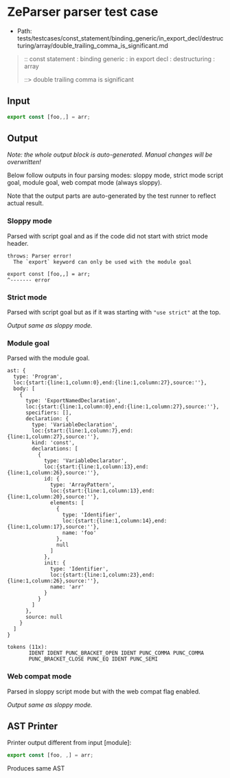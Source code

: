 # ZeParser parser test case

- Path: tests/testcases/const_statement/binding_generic/in_export_decl/destructuring/array/double_trailing_comma_is_significant.md

> :: const statement : binding generic : in export decl : destructuring : array
>
> ::> double trailing comma is significant

## Input

`````js
export const [foo,,] = arr;
`````

## Output

_Note: the whole output block is auto-generated. Manual changes will be overwritten!_

Below follow outputs in four parsing modes: sloppy mode, strict mode script goal, module goal, web compat mode (always sloppy).

Note that the output parts are auto-generated by the test runner to reflect actual result.

### Sloppy mode

Parsed with script goal and as if the code did not start with strict mode header.

`````
throws: Parser error!
  The `export` keyword can only be used with the module goal

export const [foo,,] = arr;
^------- error
`````

### Strict mode

Parsed with script goal but as if it was starting with `"use strict"` at the top.

_Output same as sloppy mode._

### Module goal

Parsed with the module goal.

`````
ast: {
  type: 'Program',
  loc:{start:{line:1,column:0},end:{line:1,column:27},source:''},
  body: [
    {
      type: 'ExportNamedDeclaration',
      loc:{start:{line:1,column:0},end:{line:1,column:27},source:''},
      specifiers: [],
      declaration: {
        type: 'VariableDeclaration',
        loc:{start:{line:1,column:7},end:{line:1,column:27},source:''},
        kind: 'const',
        declarations: [
          {
            type: 'VariableDeclarator',
            loc:{start:{line:1,column:13},end:{line:1,column:26},source:''},
            id: {
              type: 'ArrayPattern',
              loc:{start:{line:1,column:13},end:{line:1,column:20},source:''},
              elements: [
                {
                  type: 'Identifier',
                  loc:{start:{line:1,column:14},end:{line:1,column:17},source:''},
                  name: 'foo'
                },
                null
              ]
            },
            init: {
              type: 'Identifier',
              loc:{start:{line:1,column:23},end:{line:1,column:26},source:''},
              name: 'arr'
            }
          }
        ]
      },
      source: null
    }
  ]
}

tokens (11x):
       IDENT IDENT PUNC_BRACKET_OPEN IDENT PUNC_COMMA PUNC_COMMA
       PUNC_BRACKET_CLOSE PUNC_EQ IDENT PUNC_SEMI
`````


### Web compat mode

Parsed in sloppy script mode but with the web compat flag enabled.

_Output same as sloppy mode._

## AST Printer

Printer output different from input [module]:

````js
export const [foo, ,] = arr;
````

Produces same AST
